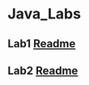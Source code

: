 # Java_Labs

## Lab1 [Readme](https://github.com/AlinaDubchak/Java_Labs/blob/main/Lab1/README.md)
## Lab2 [Readme](https://github.com/AlinaDubchak/Java_Labs/blob/main/Lab2/README.md)
